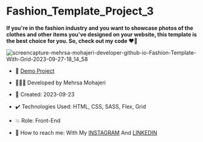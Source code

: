 # Fashion_Template_Project_3

**If you're in the fashion industry and you want to showcase photos of the clothes and other items you've designed on your website, this template is the best choice for you. So, check out my code ♥️🎀**

![screencapture-mehrsa-mohajeri-developer-github-io-Fashion-Template-With-Grid-2023-09-27-18_14_58](https://github.com/Mehrsa-Mohajeri-Developer/Fashion_Template_With_Grid/assets/145048780/656dcf37-0411-48fc-aae5-8136a80e8209)

- 🔗 [Demo Project](https://mehrsa-mohajeri-developer.github.io/Fashion_Template_With_Grid/)

- 👩🏻‍💻 Developed by Mehrsa Mohajeri

- 📆 Created: 2023-09-23

- ✔️ Technologies Used: HTML, CSS, SASS, Flex, Grid

- 💥 Role: Front-End

- 📲 How to reach me: With My [INSTAGRAM](https://www.instagram.com/mehrsa_mohajeri_developer) And [LINKEDIN](https://www.linkedin.com/in/mehrsa-mohajeri-developer)

